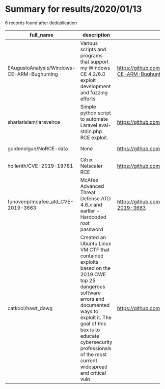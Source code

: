 
# Summary for results/2020/01/13
    
6 records found after deduplication

| full_name | description | html_url | matched_list | matched_count | pushed_at | size | stargazers_count | language | forks_count |
|--------------------------------------------|------------------------------------------------------------------------------------------------------------------------------------------------------------------------------------------------------------------------------------------------------------------|---------------------------------------------------------------|--------------------|-----------------|---------------------------|--------|--------------------|------------|---------------|
| EAugustoAnalysis/Windows-CE-ARM-Bughunting | Various scripts and programs that support my Windows CE 4.2/6.0 exploit development and fuzzing efforts | https://github.com/EAugustoAnalysis/Windows-CE-ARM-Bughunting | ['exploit'] | 1 | 2020-01-13 00:23:38+00:00 | 55 | 1 | C++ | 1 |
| shariarislam/laravelrce | Simple python script to automate Laravel eval-stdin.php RCE exploit. | https://github.com/shariarislam/laravelrce | ['exploit', 'rce'] | 2 | 2020-01-13 05:07:50+00:00 | 14925 | 0 | CSS | 0 |
| guldenolgun/NoRCE-data | None | https://github.com/guldenolgun/NoRCE-data | ['rce'] | 1 | 2020-01-13 16:40:51+00:00 | 34943 | 0 | | 0 |
| hollerith/CVE-2019-19781 | Citrix Netscaler RCE | https://github.com/hollerith/CVE-2019-19781 | ['cve-2', 'rce'] | 2 | 2020-01-13 02:29:04+00:00 | 5 | 0 | Python | 1 |
| funoverip/mcafee_atd_CVE-2019-3663 | McAfee Advanced Threat Defense ATD 4.6.x and earlier - Hardcoded root password | https://github.com/funoverip/mcafee_atd_CVE-2019-3663 | ['cve-2'] | 1 | 2020-01-13 08:57:01+00:00 | 2 | 1 | | 0 |
| catkool/hawt_dawg | Created an Ubuntu Linux VM CTF that contained exploits based on the 2019 CWE top 25 dangerous software errors and documented ways to exploit it. The goal of this box is to educate cybersecurity professionals of the most current widespread and critical vuln | https://github.com/catkool/hawt_dawg | ['exploit'] | 1 | 2020-01-13 21:17:32+00:00 | 3 | 0 | | 0 |
